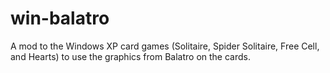 # win-balatro
A mod to the Windows XP card games (Solitaire, Spider Solitaire, Free Cell, and Hearts) to use the graphics from Balatro on the cards.
